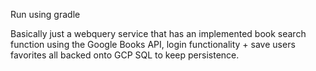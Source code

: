 Run using gradle


Basically just a webquery service that has an implemented book search function using the Google Books API, login functionality + save users favorites all backed onto GCP SQL to keep persistence.

